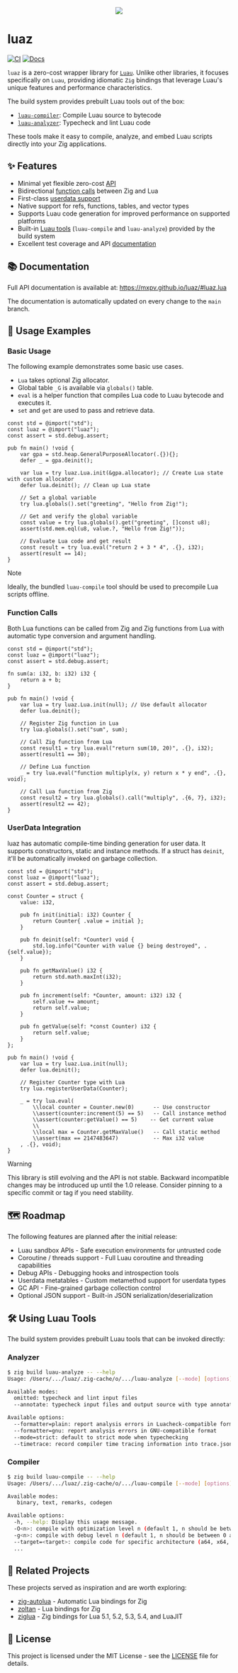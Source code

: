 <p align="center">
  <img src="docs/logo.png" />
</p>

# luaz

[![CI](https://github.com/mxpv/luaz/actions/workflows/ci.yml/badge.svg)](https://github.com/mxpv/luaz/actions/workflows/ci.yml)
[![Docs](https://github.com/mxpv/luaz/actions/workflows/docs.yml/badge.svg)](https://github.com/mxpv/luaz/actions/workflows/docs.yml)

`luaz` is a zero-cost wrapper library for [`Luau`](https://github.com/luau-lang/luau).
Unlike other libraries, it focuses specifically on `Luau`, providing idiomatic `Zig` bindings that leverage Luau's unique
features and performance characteristics.

The build system provides prebuilt Luau tools out of the box:
- [`luau-compiler`](#compiler): Compile Luau source to bytecode
- [`luau-analyzer`](#analyzer): Typecheck and lint Luau code

These tools make it easy to compile, analyze, and embed Luau scripts directly into your Zig applications.

## ✨ Features

- Minimal yet flexible zero-cost [API](#basic-usage)
- Bidirectional [function calls](#function-calls) between Zig and Lua
- First-class [userdata support](#userdata-integration)
- Native support for refs, functions, tables, and vector types
- Supports Luau code generation for improved performance on supported platforms
- Built-in [Luau tools](#-using-luau-tools) (`luau-compile` and `luau-analyze`) provided by the build system
- Excellent test coverage and API [documentation](https://mxpv.github.io/luaz/#luaz.lua)

## 📚 Documentation

Full API documentation is available at: https://mxpv.github.io/luaz/#luaz.lua

The documentation is automatically updated on every change to the `main` branch.

## 📖 Usage Examples

### Basic Usage

The following example demonstrates some basic use cases.

- `Lua` takes optional Zig allocator.
- Global table `_G` is available via `globals()` table.
- `eval` is a helper function that compiles Lua code to Luau bytecode and executes it.
- `set` and `get` are used to pass and retrieve data.

```zig
const std = @import("std");
const luaz = @import("luaz");
const assert = std.debug.assert;

pub fn main() !void {
    var gpa = std.heap.GeneralPurposeAllocator(.{}){};
    defer _ = gpa.deinit();

    var lua = try luaz.Lua.init(&gpa.allocator); // Create Lua state with custom allocator
    defer lua.deinit(); // Clean up Lua state

    // Set a global variable
    try lua.globals().set("greeting", "Hello from Zig!");

    // Get and verify the global variable
    const value = try lua.globals().get("greeting", []const u8);
    assert(std.mem.eql(u8, value.?, "Hello from Zig!"));

    // Evaluate Lua code and get result
    const result = try lua.eval("return 2 + 3 * 4", .{}, i32);
    assert(result == 14);
}
```

> [!NOTE]
> Ideally, the bundled  `luau-compile` tool should be used to precompile Lua scripts offline.

### Function Calls

Both Lua functions can be called from Zig and Zig functions from Lua with automatic type conversion and argument 
handling.

```zig
const std = @import("std");
const luaz = @import("luaz");
const assert = std.debug.assert;

fn sum(a: i32, b: i32) i32 {
    return a + b;
}

pub fn main() !void {
    var lua = try luaz.Lua.init(null); // Use default allocator
    defer lua.deinit();

    // Register Zig function in Lua
    try lua.globals().set("sum", sum);

    // Call Zig function from Lua
    const result1 = try lua.eval("return sum(10, 20)", .{}, i32);
    assert(result1 == 30);

    // Define Lua function
    _ = try lua.eval("function multiply(x, y) return x * y end", .{}, void);

    // Call Lua function from Zig
    const result2 = try lua.globals().call("multiply", .{6, 7}, i32);
    assert(result2 == 42);
}
```

### UserData Integration

luaz has automatic compile-time binding generation for user data. It supports constructors, static and instance 
methods. If a struct has `deinit`, it'll be automatically invoked on garbage collection.

```zig
const std = @import("std");
const luaz = @import("luaz");
const assert = std.debug.assert;

const Counter = struct {
    value: i32,

    pub fn init(initial: i32) Counter {
        return Counter{ .value = initial };
    }

    pub fn deinit(self: *Counter) void {
        std.log.info("Counter with value {} being destroyed", .{self.value});
    }

    pub fn getMaxValue() i32 {
        return std.math.maxInt(i32);
    }

    pub fn increment(self: *Counter, amount: i32) i32 {
        self.value += amount;
        return self.value;
    }

    pub fn getValue(self: *const Counter) i32 {
        return self.value;
    }
};

pub fn main() !void {
    var lua = try luaz.Lua.init(null);
    defer lua.deinit();

    // Register Counter type with Lua
    try lua.registerUserData(Counter);

    _ = try lua.eval(
        \\local counter = Counter.new(0)      -- Use constructor
        \\assert(counter:increment(5) == 5)   -- Call instance method
        \\assert(counter:getValue() == 5)    -- Get current value
        \\
        \\local max = Counter.getMaxValue()   -- Call static method
        \\assert(max == 2147483647)           -- Max i32 value
    , .{}, void);
}
```

> [!WARNING]
> This library is still evolving and the API is not stable. Backward incompatible changes may be introduced up until the 1.0 release. Consider pinning to a specific commit or tag if you need stability.

## 🗺️ Roadmap

The following features are planned after the initial release:

- Luau sandbox APIs - Safe execution environments for untrusted code
- Coroutine / threads support - Full Luau coroutine and threading capabilities
- Debug APIs - Debugging hooks and introspection tools
- Userdata metatables - Custom metamethod support for userdata types
- GC API - Fine-grained garbage collection control
- Optional JSON support - Built-in JSON serialization/deserialization

## 🛠️ Using Luau Tools

The build system provides prebuilt Luau tools that can be invoked directly:

### Analyzer
```bash
$ zig build luau-analyze -- --help
Usage: /Users/.../luaz/.zig-cache/o/.../luau-analyze [--mode] [options] [file list]

Available modes:
  omitted: typecheck and lint input files
  --annotate: typecheck input files and output source with type annotations

Available options:
  --formatter=plain: report analysis errors in Luacheck-compatible format
  --formatter=gnu: report analysis errors in GNU-compatible format
  --mode=strict: default to strict mode when typechecking
  --timetrace: record compiler time tracing information into trace.json
```

### Compiler
```bash
$ zig build luau-compile -- --help
Usage: /Users/.../luaz/.zig-cache/o/.../luau-compile [--mode] [options] [file list]

Available modes:
   binary, text, remarks, codegen

Available options:
  -h, --help: Display this usage message.
  -O<n>: compile with optimization level n (default 1, n should be between 0 and 2).
  -g<n>: compile with debug level n (default 1, n should be between 0 and 2).
  --target=<target>: compile code for specific architecture (a64, x64, a64_nf, x64_ms).
  ...
```

## 🔗 Related Projects

These projects served as inspiration and are worth exploring:

- [zig-autolua](https://github.com/daurnimator/zig-autolua) - Automatic Lua bindings for Zig
- [zoltan](https://github.com/ranciere/zoltan) - Lua bindings for Zig
- [ziglua](https://github.com/natecraddock/ziglua) - Zig bindings for Lua 5.1, 5.2, 5.3, 5.4, and LuaJIT

## 📄 License

This project is licensed under the MIT License - see the [LICENSE](LICENSE) file for details.
